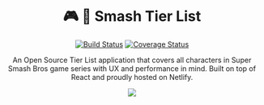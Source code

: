 <h1 align="center">🎮 🎯 Smash Tier List</h1>

<p align="center">
  <a href='https://travis-ci.org/desko27/smash-tier-list'><img src='https://travis-ci.org/desko27/smash-tier-list.svg?branch=develop' alt='Build Status' /></a>
  <a href='https://coveralls.io/github/desko27/smash-tier-list?branch=develop'><img src='https://coveralls.io/repos/github/desko27/smash-tier-list/badge.svg?branch=develop' alt='Coverage Status' /></a>
</p>

<p align="center">
  An Open Source Tier List application that covers all characters in Super Smash Bros game series with UX and performance in mind. Built on top of React and proudly hosted on Netlify.
</p>

<p align="center">
  <img src="./readme/react-static" />
</p>
